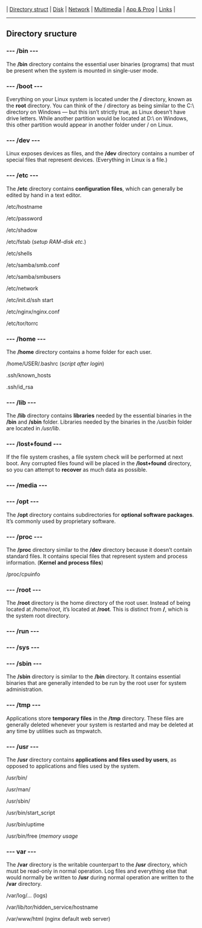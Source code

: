 | [Directory struct](https://github.com/octopusengine/linux/blob/master/directory_struct.md) | [Disk](https://github.com/octopusengine/linux/blob/master/disk.md) | [Network](https://github.com/octopusengine/linux/blob/master/network.md) | [Multimedia](https://github.com/octopusengine/linux/blob/master/multimedia.md) | [App & Prog](https://github.com/octopusengine/linux/blob/master/app_prg.md) | [Links](https://github.com/octopusengine/linux/blob/master/links.md) |

---

## Directory sructure

### --- /bin ---

The **/bin** directory contains the essential user binaries (programs) that must be present when the system is mounted in single-user mode.

### --- /boot ---

Everything on your Linux system is located under the **/** directory, known as the **root** directory. You can think of the / directory as being similar to the C:\ directory on Windows — but this isn’t strictly true, as Linux doesn’t have drive letters. While another partition would be located at D:\ on Windows, this other partition would appear in another folder under / on Linux.

### --- /dev ---

Linux exposes devices as files, and the **/dev** directory contains a number of special files that represent devices. (Everything in Linux is a file.)

### --- /etc ---

The **/etc** directory contains **configuration files**, which can generally be edited by hand in a text editor.

/etc/hostname

/etc/password

/etc/shadow

/etc/fstab (*setup RAM-disk etc.*)

/etc/shells

/etc/samba/smb.conf

/etc/samba/smbusers

/etc/network

/etc/init.d/ssh start

/etc/nginx/nginx.conf 

/etc/tor/torrc 

### --- /home ---

The **/home** directory contains a home folder for each user. 

/home/USER/.bashrc   (*script after login*)

.ssh/known_hosts

.ssh/id_rsa

### --- /lib ---

The **/lib** directory contains **libraries** needed by the essential binaries in the **/bin** and **/sbin** folder. 
Libraries needed by the binaries in the */usr/bin* folder are located in */usr/lib*.

### --- /lost+found ---

If the file system crashes, a file system check will be performed at next boot. Any corrupted files found will be placed in the **/lost+found** directory, so you can attempt to **recover** as much data as possible.

### --- /media ---

### --- /opt ---

The **/opt** directory contains subdirectories for **optional software packages**. It’s commonly used by proprietary software.

### --- /proc ---

The **/proc** directory similar to the **/dev** directory because it doesn’t contain standard files. It contains special files that represent system and process information. (**Kernel and process files**)

/proc/cpuinfo

### --- /root ---

The **/root** directory is the home directory of the root user. Instead of being located at */home/root*, it’s located at **/root**. This is distinct from **/**, which is the system root directory.

### --- /run ---

### --- /sys ---

### --- /sbin ---

The **/sbin** directory is similar to the **/bin** directory. It contains essential binaries that are generally intended to be run by the root user for system administration.

### --- /tmp ---

Applications store **temporary files** in the **/tmp** directory. These files are generally deleted whenever your system is restarted and may be deleted at any time by utilities such as tmpwatch.

### --- /usr ---

The **/usr** directory contains **applications and files used by users**, as opposed to applications and files used by the system. 

/usr/bin/

/usr/man/

/usr/sbin/

/usr/bin/start_script

/usr/bin/uptime

/usr/bin/free (*memory usage*

### --- var ---

The **/var** directory is the writable counterpart to the **/usr** directory, which must be read-only in normal operation. Log files and everything else that would normally be written to **/usr** during normal operation are written to the **/var** directory. 

/var/log/... (logs)

/var/lib/tor/hidden_service/hostname

/var/www/html (nginx default web server) 
